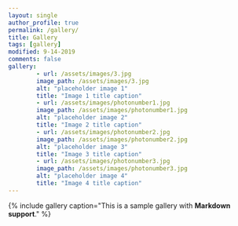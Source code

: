 ```yaml
---
layout: single
author_profile: true
permalink: /gallery/
title: Gallery
tags: [gallery]
modified: 9-14-2019
comments: false
gallery:
        - url: /assets/images/3.jpg
        image_path: /assets/images/3.jpg
        alt: "placeholder image 1"
        title: "Image 1 title caption"
        - url: /assets/images/photonumber1.jpg
        image_path: /assets/images/photonumber1.jpg
        alt: "placeholder image 2"
        title: "Image 2 title caption"
        - url: /assets/images/photonumber2.jpg
        image_path: /assets/images/photonumber2.jpg
        alt: "placeholder image 3"
        title: "Image 3 title caption"  
        - url: /assets/images/photonumber3.jpg
        image_path: /assets/images/photonumber3.jpg
        alt: "placeholder image 4"
        title: "Image 4 title caption"
---
```


{% include gallery caption="This is a sample gallery with **Markdown support**." %}






